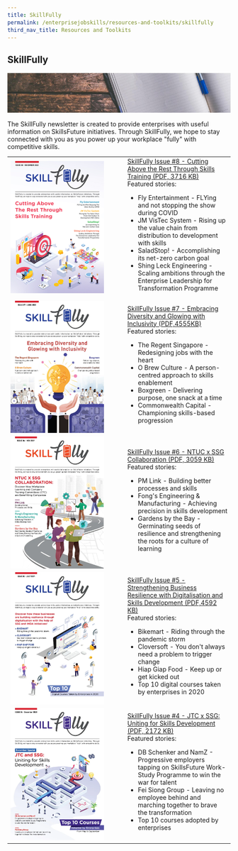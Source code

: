 ```yaml
---
title: SkillFully
permalink: /enterprisejobskills/resources-and-toolkits/skillfully
third_nav_title: Resources and Toolkits
---
```


## SkillFully

![SkillFully](/images/epjs/resources-and-toolkits/skillfully/skillfully.png)

The SkillFully newsletter is created to provide enterprises with useful information on SkillsFuture initiatives. Through SkillFully, we hope to stay connected with you as you power up your workplace "fully" with competitive skills.

<table>
<tr>
<td style="width:250px"><img style="width:211px; height:298px; align:center" src="/images/epjs/resources-and-toolkits/skillfully/skillfully-issue8.png" aria-hidden="true"></td>
<td style="width:auto"><a href = "/images/epjs/resources-and-toolkits/skillfully/SkillfullyNewsletter_8_R10.pdf" target="_blank" rel="noopener">SkillFully Issue #8 - Cutting Above the Rest Through Skills Training (PDF, 3716 KB)</a><br>Featured stories:<br><ul><li>Fly Entertainment - FLYing and not stopping the show during COVID</li><li>JM VisTec System - Rising up the value chain from distribution to development with skills</li><li>SaladStop! - Accomplishing its net-zero carbon goal</li><li>Shing Leck Engineering - Scaling ambitions through the Enterprise Leadership for Transformation Programme</li></ul></td>
</tr>
<tr>
<td style="width:250px"><img style="width:211px; height:298px; align:center" src="/images/epjs/resources-and-toolkits/skillfully/Skillfully-issue7.png" aria-hidden="true"></td>
<td style="width:auto"><a href = "/images/epjs/resources-and-toolkits/skillfully/SkillfullyNewsletter_7_FA_HR.pdf" target="_blank" rel="noopener">SkillFully Issue #7 - Embracing Diversity and Glowing with Inclusivity (PDF,4555KB)</a><br>Featured stories:<br><ul><li>The Regent Singapore - Redesigning jobs with the heart</li><li>O Brew Culture - A person-centred approach to skills enablement</li><li>Boxgreen - Delivering purpose, one snack at a time</li><li>Commonwealth Capital - Championing skills-based progression</li></ul></td>
</tr>
<tr>
<td style="width:250px"><img style="width:211px; height:298px; align:center" src="/images/epjs/resources-and-toolkits/skillfully/Skillfully-issue6.png" aria-hidden="true"></td>
<td style="width:auto"><a href = "/images/epjs/resources-and-toolkits/skillfully/SkillfullyNewsletter_6_FA.pdf" target="_blank" rel="noopener">SkillFully Issue #6 - NTUC x SSG Collaboration (PDF, 3059 KB)</a><br>Featured stories:<br><ul><li>PM Link - Building better processes and skills</li><li>Fong's Engineering & Manufacturing - Achieving precision in skills development</li><li>Gardens by the Bay - Germinating seeds of resilience and strengthening the roots for a culture of learning</li></ul></td>
</tr>
<tr>
<td style="width:250px"><img style="width:211px; height:298px; align:center" src="/images/epjs/resources-and-toolkits/skillfully/Skillfully-issue5.png" aria-hidden="true"></td>
<td style="width:auto"><a href = "/images/epjs/resources-and-toolkits/skillfully/SkillfullyNewsletter_5_FA_HR_v2.pdf" target="_blank" rel="noopener">SkillFully Issue #5 - Strengthening Business Resilience with Digitalisation and Skills Development (PDF,4592 KB)</a><br>Featured stories:<br><ul><li>Bikemart - Riding through the pandemic storm</li><li>Cloversoft - You don't always need a problem to trigger change</li><li>Hiap Giap Food - Keep up or get kicked out</li><li>Top 10 digital courses taken by enterprises in 2020</li></ul></td>
</tr>
<tr>
<td style="width:250px"><img style="width:211px; height:298px; align:center" src="/images/epjs/resources-and-toolkits/skillfully/Skillfully-issue4.png" aria-hidden="true"></td>
<td style="width:auto"><a href = "/images/epjs/resources-and-toolkits/skillfully/SkillFully_Newsletter_4.pdf" target="_blank" rel="noopener">SkillFully Issue #4 - JTC x SSG: Uniting for Skills Development (PDF, 2172 KB)</a><br>Featured stories:<br><ul><li>DB Schenker and NamZ - Progressive employers tapping on SkillsFuture Work-Study Programme to win the war for talent</li><li>Fei Siong Group - Leaving no employee behind and marching together to brave the transformation</li><li>Top 10 courses adopted by enterprises</li></ul></td>
</tr>
</table>

<script src="/jquery/jquery.Min.js"></script>
<script src="/jquery/epjs-bp-menu-new-tab.js"></script>
